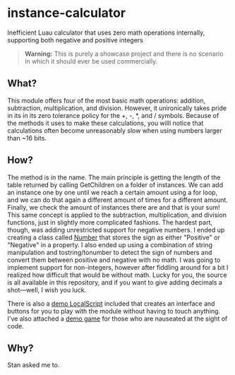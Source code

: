 # instance-calculator
Inefficient Luau calculator that uses zero math operations internally, supporting both negative and positive integers

> **Warning:** This is purely a showcase project and there is no scenario in which it should ever be used commercially.

## What?

This module offers four of the most basic math operations: addition, subtraction, multiplication, and division. However, it unironically takes pride in its in its zero tolerance policy for the +, -, *, and / symbols. Because of the methods it uses to make these calculations, you willl notice that calculations often become unreasonably slow when using numbers larger than ~16 bits.

##  How?

The method is in the name. The main principle is getting the length of the table returned by calling GetChildren on a folder of instances. We can add an instance one by one until we reach a certain amount using a for loop, and we can do that again a different amount of times for a different amount. Finally, we check the amount of instances there are and that is your sum! This same concept is applied to the subtraction, multiplication, and division functions, just in slightly more complicated fashions. The hardest part, though, was adding unrestricted support for negative numbers. I ended up creating a class called <a href="https://github.com/twinrbx/instance-calculator/blob/main/src/Number.lua">Number</a> that stores the sign as either "Positive" or "Negative" in a property. I also ended up using a combination of string manipulation and tostring/tonumber to detect the sign of numbers and convert them between positive and negative with no math. I was going to implement support for non-integers, however after fiddling around for a bit I realized how difficult that would be without math. Lucky for you, the source is all available in this repository, and if you want to give adding decimals a shot––well, I wish you luck.

There is also a <a href="https://github.com/twinrbx/instance-calculator/raw/main/rbx/Demo.rbxm">demo LocalScript</a> included that creates an interface and buttons for you to play with the module without having to touch anything. I've also attached a <a href="https://www.roblox.com/games/7184159598/InstanceCalculator">demo game</a> for those who are nauseated at the sight of code.

##  Why?

Stan asked me to.

